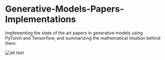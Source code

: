 # Generative-Models-Papers-Implementations
Implementing the state of the art papers in generative models using PyTorch and Tensorflow, and summarizing the mathematical intuition behind them.

![alt text](https://miro.medium.com/max/1029/1*xap0Mey0k_MnaSSbkRavbQ.jpeg) <br>

